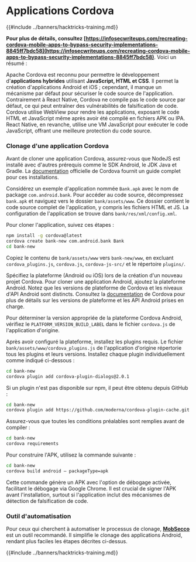 # Applications Cordova

{{#include ../banners/hacktricks-training.md}}

**Pour plus de détails, consultez [https://infosecwriteups.com/recreating-cordova-mobile-apps-to-bypass-security-implementations-8845ff7bdc58](https://infosecwriteups.com/recreating-cordova-mobile-apps-to-bypass-security-implementations-8845ff7bdc58)**. Voici un résumé :

Apache Cordova est reconnu pour permettre le développement d'**applications hybrides** utilisant **JavaScript, HTML et CSS**. Il permet la création d'applications Android et iOS ; cependant, il manque un mécanisme par défaut pour sécuriser le code source de l'application. Contrairement à React Native, Cordova ne compile pas le code source par défaut, ce qui peut entraîner des vulnérabilités de falsification de code. Cordova utilise WebView pour rendre les applications, exposant le code HTML et JavaScript même après avoir été compilé en fichiers APK ou IPA. React Native, en revanche, utilise une VM JavaScript pour exécuter le code JavaScript, offrant une meilleure protection du code source.

### Clonage d'une application Cordova

Avant de cloner une application Cordova, assurez-vous que NodeJS est installé avec d'autres prérequis comme le SDK Android, le JDK Java et Gradle. La [documentation](https://cordova.apache.org/docs/en/11.x/guide/cli/#install-pre-requisites-for-building) officielle de Cordova fournit un guide complet pour ces installations.

Considérez un exemple d'application nommée `Bank.apk` avec le nom de package `com.android.bank`. Pour accéder au code source, décompressez `bank.apk` et naviguez vers le dossier `bank/assets/www`. Ce dossier contient le code source complet de l'application, y compris les fichiers HTML et JS. La configuration de l'application se trouve dans `bank/res/xml/config.xml`.

Pour cloner l'application, suivez ces étapes :
```bash
npm install -g cordova@latest
cordova create bank-new com.android.bank Bank
cd bank-new
```
Copiez le contenu de `bank/assets/www` vers `bank-new/www`, en excluant `cordova_plugins.js`, `cordova.js`, `cordova-js-src/` et le répertoire `plugins/`.

Spécifiez la plateforme (Android ou iOS) lors de la création d'un nouveau projet Cordova. Pour cloner une application Android, ajoutez la plateforme Android. Notez que les versions de plateforme de Cordova et les niveaux d'API Android sont distincts. Consultez la [documentation](https://cordova.apache.org/docs/en/11.x/guide/platforms/android/) de Cordova pour plus de détails sur les versions de plateforme et les API Android prises en charge.

Pour déterminer la version appropriée de la plateforme Cordova Android, vérifiez le `PLATFORM_VERSION_BUILD_LABEL` dans le fichier `cordova.js` de l'application d'origine.

Après avoir configuré la plateforme, installez les plugins requis. Le fichier `bank/assets/www/cordova_plugins.js` de l'application d'origine répertorie tous les plugins et leurs versions. Installez chaque plugin individuellement comme indiqué ci-dessous :
```bash
cd bank-new
cordova plugin add cordova-plugin-dialogs@2.0.1
```
Si un plugin n'est pas disponible sur npm, il peut être obtenu depuis GitHub :
```bash
cd bank-new
cordova plugin add https://github.com/moderna/cordova-plugin-cache.git
```
Assurez-vous que toutes les conditions préalables sont remplies avant de compiler :
```bash
cd bank-new
cordova requirements
```
Pour construire l'APK, utilisez la commande suivante :
```bash
cd bank-new
cordova build android — packageType=apk
```
Cette commande génère un APK avec l'option de débogage activée, facilitant le débogage via Google Chrome. Il est crucial de signer l'APK avant l'installation, surtout si l'application inclut des mécanismes de détection de falsification de code.

### Outil d'automatisation

Pour ceux qui cherchent à automatiser le processus de clonage, **[MobSecco](https://github.com/Anof-cyber/MobSecco)** est un outil recommandé. Il simplifie le clonage des applications Android, rendant plus faciles les étapes décrites ci-dessus.

{{#include ../banners/hacktricks-training.md}}
